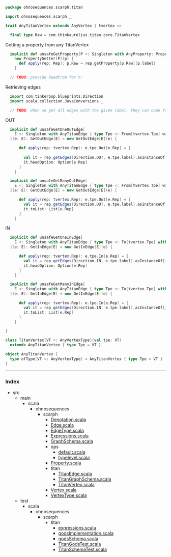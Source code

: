 
```scala
package ohnosequences.scarph.titan

import ohnosequences.scarph._

trait AnyTitanVertex extends AnyVertex { tvertex =>

  final type Raw = com.thinkaurelius.titan.core.TitanVertex
```

Getting a property from any TitanVertex

```scala
  implicit def unsafeGetProperty[P <: Singleton with AnyProperty: Property.Of[this.Tpe]#is](p: P) = 
    new PropertyGetter[P](p) {
      def apply(rep: Rep): p.Raw = rep.getProperty[p.Raw](p.label)
    }

  // TODO: provide ReadFrom for %:

```

Retrieving edges

```scala
  import com.tinkerpop.blueprints.Direction
  import scala.collection.JavaConversions._

  // TODO: when we get all edges with the given label, they can come from vertices with the wrong type

```

OUT

```scala
  implicit def unsafeGetOneOutEdge[
    E <: Singleton with AnyTitanEdge { type Tpe <: From[tvertex.Tpe] with OneOut }
  ](e: E): GetOutEdge[E] = new GetOutEdge[E](e) {

      def apply(rep: tvertex.Rep): e.tpe.Out[e.Rep] = {
        
        val it = rep.getEdges(Direction.OUT, e.tpe.label).asInstanceOf[java.lang.Iterable[e.Rep]]
        it.headOption: Option[e.Rep]
      }
    }

  implicit def unsafeGetManyOutEdge[
    E <: Singleton with AnyTitanEdge { type Tpe <: From[tvertex.Tpe] with ManyOut }
  ](e: E): GetOutEdge[E] = new GetOutEdge[E](e) {

      def apply(rep: tvertex.Rep): e.tpe.Out[e.Rep] = {
        val it = rep.getEdges(Direction.OUT, e.tpe.label).asInstanceOf[java.lang.Iterable[e.Rep]]
        it.toList: List[e.Rep]
      }
    }
```

IN

```scala
  implicit def unsafeGetOneInEdge[
    E <: Singleton with AnyTitanEdge { type Tpe <: To[tvertex.Tpe] with OneIn }
  ](e: E): GetInEdge[E] = new GetInEdge[E](e) {

      def apply(rep: tvertex.Rep): e.tpe.In[e.Rep] = {
        val it = rep.getEdges(Direction.IN, e.tpe.label).asInstanceOf[java.lang.Iterable[e.Rep]]
        it.headOption: Option[e.Rep]
      }
    }

  implicit def unsafeGetManyInEdge[
    E <: Singleton with AnyTitanEdge { type Tpe <: To[tvertex.Tpe] with ManyIn }
  ](e: E): GetInEdge[E] = new GetInEdge[E](e) {

      def apply(rep: tvertex.Rep): e.tpe.In[e.Rep] = {
        val it = rep.getEdges(Direction.IN, e.tpe.label).asInstanceOf[java.lang.Iterable[e.Rep]]
        it.toList: List[e.Rep]
      }
    }

}

class TitanVertex[VT <: AnyVertexType](val tpe: VT) 
  extends AnyTitanVertex { type Tpe = VT }

object AnyTitanVertex {
  type ofType[VT <: AnyVertexType] = AnyTitanVertex { type Tpe = VT }
}

```


------

### Index

+ src
  + main
    + scala
      + ohnosequences
        + scarph
          + [Denotation.scala][main/scala/ohnosequences/scarph/Denotation.scala]
          + [Edge.scala][main/scala/ohnosequences/scarph/Edge.scala]
          + [EdgeType.scala][main/scala/ohnosequences/scarph/EdgeType.scala]
          + [Expressions.scala][main/scala/ohnosequences/scarph/Expressions.scala]
          + [GraphSchema.scala][main/scala/ohnosequences/scarph/GraphSchema.scala]
          + ops
            + [default.scala][main/scala/ohnosequences/scarph/ops/default.scala]
            + [typelevel.scala][main/scala/ohnosequences/scarph/ops/typelevel.scala]
          + [Property.scala][main/scala/ohnosequences/scarph/Property.scala]
          + titan
            + [TitanEdge.scala][main/scala/ohnosequences/scarph/titan/TitanEdge.scala]
            + [TitanGraphSchema.scala][main/scala/ohnosequences/scarph/titan/TitanGraphSchema.scala]
            + [TitanVertex.scala][main/scala/ohnosequences/scarph/titan/TitanVertex.scala]
          + [Vertex.scala][main/scala/ohnosequences/scarph/Vertex.scala]
          + [VertexType.scala][main/scala/ohnosequences/scarph/VertexType.scala]
  + test
    + scala
      + ohnosequences
        + scarph
          + titan
            + [expressions.scala][test/scala/ohnosequences/scarph/titan/expressions.scala]
            + [godsImplementation.scala][test/scala/ohnosequences/scarph/titan/godsImplementation.scala]
            + [godsSchema.scala][test/scala/ohnosequences/scarph/titan/godsSchema.scala]
            + [TitanGodsTest.scala][test/scala/ohnosequences/scarph/titan/TitanGodsTest.scala]
            + [TitanSchemaTest.scala][test/scala/ohnosequences/scarph/titan/TitanSchemaTest.scala]

[main/scala/ohnosequences/scarph/Denotation.scala]: ../Denotation.scala.md
[main/scala/ohnosequences/scarph/Edge.scala]: ../Edge.scala.md
[main/scala/ohnosequences/scarph/EdgeType.scala]: ../EdgeType.scala.md
[main/scala/ohnosequences/scarph/Expressions.scala]: ../Expressions.scala.md
[main/scala/ohnosequences/scarph/GraphSchema.scala]: ../GraphSchema.scala.md
[main/scala/ohnosequences/scarph/ops/default.scala]: ../ops/default.scala.md
[main/scala/ohnosequences/scarph/ops/typelevel.scala]: ../ops/typelevel.scala.md
[main/scala/ohnosequences/scarph/Property.scala]: ../Property.scala.md
[main/scala/ohnosequences/scarph/titan/TitanEdge.scala]: TitanEdge.scala.md
[main/scala/ohnosequences/scarph/titan/TitanGraphSchema.scala]: TitanGraphSchema.scala.md
[main/scala/ohnosequences/scarph/titan/TitanVertex.scala]: TitanVertex.scala.md
[main/scala/ohnosequences/scarph/Vertex.scala]: ../Vertex.scala.md
[main/scala/ohnosequences/scarph/VertexType.scala]: ../VertexType.scala.md
[test/scala/ohnosequences/scarph/titan/expressions.scala]: ../../../../../test/scala/ohnosequences/scarph/titan/expressions.scala.md
[test/scala/ohnosequences/scarph/titan/godsImplementation.scala]: ../../../../../test/scala/ohnosequences/scarph/titan/godsImplementation.scala.md
[test/scala/ohnosequences/scarph/titan/godsSchema.scala]: ../../../../../test/scala/ohnosequences/scarph/titan/godsSchema.scala.md
[test/scala/ohnosequences/scarph/titan/TitanGodsTest.scala]: ../../../../../test/scala/ohnosequences/scarph/titan/TitanGodsTest.scala.md
[test/scala/ohnosequences/scarph/titan/TitanSchemaTest.scala]: ../../../../../test/scala/ohnosequences/scarph/titan/TitanSchemaTest.scala.md
